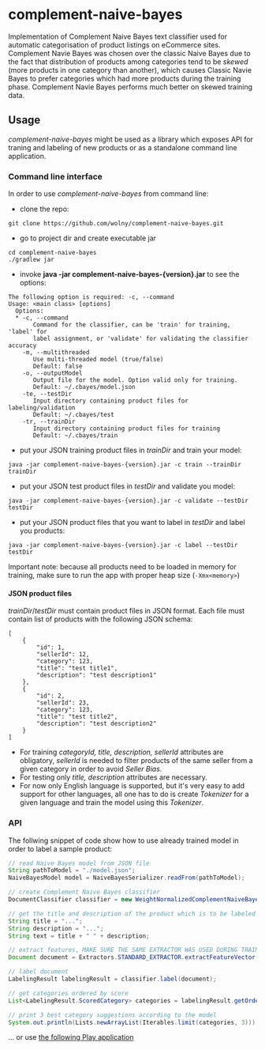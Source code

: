 complement-naive-bayes
======================

Implementation of Complement Naive Bayes text classifier used for automatic categorisation of product listings on eCommerce sites.
Complement Navie Bayes was chosen over the classic Naive Bayes due to the fact that distribution of products among
categories tend to be _skewed_ (more products in one category than another), which causes Classic Navie Bayes to
prefer categories which had more products during the training phase. Complement Navie Bayes performs much better
on skewed training data.

## Usage
*complement-naive-bayes* might be used as a library which exposes API for traning and labeling of new products 
or as a standalone command line application.
### Command line interface
In order to use *complement-naive-bayes* from command line:
* clone the repo:
```
git clone https://github.com/wolny/complement-naive-bayes.git
```
* go to project dir and create executable jar
```
cd complement-naive-bayes
./gradlew jar
```
* invoke **java -jar complement-naive-bayes-{version}.jar** to see the options:
```
The following option is required: -c, --command
Usage: <main class> [options]
  Options:
  * -c, --command
       Command for the classifier, can be 'train' for training, 'label' for
       label assignment, or 'validate' for validating the classifier accuracy
    -m, --multithreaded
       Use multi-threaded model (true/false)
       Default: false
    -o, --outputModel
       Output file for the model. Option valid only for training.
       Default: ~/.cbayes/model.json
    -te, --testDir
       Input directory containing product files for labeling/validation
       Default: ~/.cbayes/test
    -tr, --trainDir
       Input directory containing product files for training
       Default: ~/.cbayes/train
```
* put your JSON training product files in _trainDir_ and train your model:
```
java -jar complement-naive-bayes-{version}.jar -c train --trainDir trainDir
```
* put your JSON test product files in _testDir_ and validate you model:
```
java -jar complement-naive-bayes-{version}.jar -c validate --testDir testDir
```
* put your JSON product files that you want to label in _testDir_ and label you products:
```
java -jar complement-naive-bayes-{version}.jar -c label --testDir testDir
```

Important note: because all products need to be loaded in memory for training, make sure to run the app with proper heap size (`-Xmx<memory>`)
#### JSON product files
*trainDir*/*testDir* must contain product files in JSON format. Each file must contain list of products with
the following JSON schema:
```
[
    {
        "id": 1,
        "sellerId": 12,
        "category": 123,
        "title": "test title1",
        "description": "test description1"
    },
    {
        "id": 2,
        "sellerId": 23,
        "category": 123,
        "title": "test title2",
        "description": "test description2"
    }
]
```
* For training _categoryId, title, description, sellerId_ attributes are obligatory, _sellerId_ is needed to filter
products of the same seller from a given category in order to avoid _Seller Bias_.
* For testing only _title, description_ attributes are necessary.
* For now only English language is supported, but it's very easy to add support for other languages, all one has
to do is create _Tokenizer_ for a given language and train the model using this _Tokenizer_.

### API
The follwing snippet of code show how to use already trained model in order to label a sample product:
```java
// read Naive Bayes model from JSON file
String pathToModel = "./model.json";
NaiveBayesModel model = NaiveBayesSerializer.readFrom(pathToModel);

// create Complement Naive Bayes classifier
DocumentClassifier classifier = new WeightNormalizedComplementNaiveBayes(model);

// get the title and description of the product which is to be labeled
String title = "...";
String description = "...";
String text = title + " " + description;

// extract features, MAKE SURE THE SAME EXTRACTOR WAS USED DURING TRAINING PHASE
Document document = Extractors.STANDARD_EXTRACTOR.extractFeatureVector(text);

// label document
LabelingResult labelingResult = classifier.label(document);

// get categories ordered by score
List<LabelingResult.ScoredCategory> categories = labelingResult.getOrderedCategories();

// print 3 best category suggestions according to the model
System.out.println(Lists.newArrayList(Iterables.limit(categories, 3)));
```
... or use [the following Play application](https://bitbucket.org/lfundaro/classifier-services)
